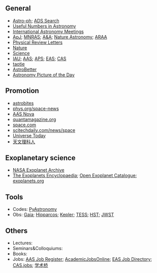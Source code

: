 ## General
+ [Astro-ph](https://arxiv.org/archive/astro-ph); [ADS Search](https://ui.adsabs.harvard.edu/)
+ [Useful Numbers in Astronomy](http://astroph.chungbuk.ac.kr/~cheongho/AstroConstant.htm)
+ [International Astronomy Meetings](https://www.cadc-ccda.hia-iha.nrc-cnrc.gc.ca/en/meetings/)
+ [ApJ](https://journals.aas.org/astrophysical-journal/); [MNRAS](https://academic.oup.com/mnras/advance-articles?login=false); [A&A](https://www.aanda.org/); [Nature Astronomy](https://www.nature.com/natastron/); [ARAA](https://www.annualreviews.org/journal/astro)
+ [Physical Review Letters](https://journals.aps.org/prl/)
+ [Nature](https://www.nature.com/)
+ [Science](https://www.science.org/)
+ [IAU](https://www.iau.org/); [AAS](https://aas.org/); [APS](https://www.aps.org/); [EAS](https://eas.unige.ch/index.jsp); [CAS](http://astronomy.pmo.cas.cn/)
+ [taotie](https://dr-guangtou.github.io/taotie/)
+ [AstroBetter](https://www.astrobetter.com/)
+ [Astronomy Picture of the Day](https://apod.nasa.gov/apod/astropix.html)

## Promotion
+ [astrobites](https://astrobites.org/)
+ [phys.org/space-news](https://phys.org/space-news/)
+ [AAS Nova](https://aasnova.org/)
+ [quantamagazine.org](https://www.quantamagazine.org/)
+ [space.com](https://www.space.com/news)
+ [scitechdaily.com/news/space](https://scitechdaily.com/news/space/)
+ [Universe Today](https://www.universetoday.com/)
+ [天文理科人](https://astroleaks.lamost.org/)

## Exoplanetary science
+ [NASA Exoplanet Archive](https://exoplanetarchive.ipac.caltech.edu/)
+ [The Exoplanets Encyclopaedia](http://exoplanet.eu/); [Open Exoplanet Catalogue](http://www.openexoplanetcatalogue.com//); [exoplanets.org](http://exoplanets.org/)

## Tools
+ Codes: [PyAstronomy](https://pyastronomy.readthedocs.io/en/latest/index.html)
+ Obs: [Gaia](https://sci.esa.int/web/gaia); [Hipparcos](https://www.cosmos.esa.int/web/hipparcos); [Kepler](https://www.nasa.gov/mission_pages/kepler/overview/index.html); [TESS](https://tess.mit.edu/); [HST](https://www.nasa.gov/mission_pages/hubble/main/index.html); [JWST](https://www.jwst.nasa.gov/)

## Others
+ Lectures: 
+ Seminars&Colloquiums: 
+ Books: 
+ Jobs: [AAS Job Register](https://jobregister.aas.org/); [AcademicJobsOnline](https://academicjobsonline.org/ajo/jobs); [EAS Job Directory](https://eas.unige.ch/jobs.jsp); [CAS.jobs](http://astronomy.pmo.cas.cn/twrc/rczp/); [学术桥](https://www.acabridge.cn/)
